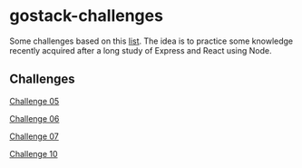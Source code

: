 # gostack-challenges

Some challenges based on this [list]. The idea is to practice some knowledge recently acquired after a long study of Express and React using Node.

## Challenges

[Challenge 05](./challenge05)


[Challenge 06](./challenge06)


[Challenge 07](./challenge07/)


[Challenge 10](./challenge10/)



[list]: https://github.com/rocketseat-education/bootcamp-gostack-desafios/blob/master/README.en.md
